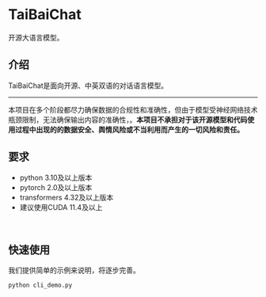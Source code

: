 # TaiBaiChat

开源大语言模型。

## 介绍

TaiBaiChat是面向开源、中英双语的对话语言模型。

-----
本项目在多个阶段都尽力确保数据的合规性和准确性，但由于模型受神经网络技术瓶颈限制，无法确保输出内容的准确性，。**本项目不承担对于该开源模型和代码使用过程中出现的的数据安全、舆情风险或不当利用而产生的一切风险和责任。**

## 要求

* python 3.10及以上版本
* pytorch 2.0及以上版本
* transformers 4.32及以上版本
* 建议使用CUDA 11.4及以上
<br>

## 快速使用

我们提供简单的示例来说明，将逐步完善。
```shell
python cli_demo.py
```